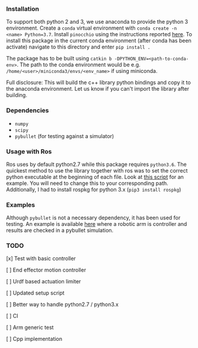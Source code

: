 ### Installation

To support both python 2 and 3, we use anaconda to provide the python 3 environment. Create a `conda` virtual environment with `conda create -n <name> Python=3.7`. Install `pinocchio`
using the instructions reported [here](https://github.com/conda-forge/pinocchio-feedstock). To install this package in the current
conda environment (after conda has been activate) navigate to this directory and enter `pip install .`

The package has to be built using `catkin b -DPYTHON_ENV=<path-to-conda-env>`. The path to the conda environment would be e.g. `/home/<user>/miniconda3/envs/<env_name>` if using miniconda.

Full disclosure: This will build the c++ library python bindings and copy it to the anaconda environment. Let us know if you can't import the library after building.

### Dependencies
- `numpy`
- `scipy`
- `pybullet` (for testing against a simulator)

### Usage with Ros

Ros uses by default python2.7 while this package requires `python3.6`. The quickest method to use the library together with
ros was to set the correct python executable at the beginning of each file. Look at [this script](test/controllers/test_op_space_controller.py) for an example.
You will need to change this to your corresponding path. Additionally, I had to install rospkg for python 3.x (`pip3 install rospkg`)

### Examples

Although `pybullet` is not a necessary dependency, it has been used for testing. An example is available [here](test/controllers/test_op_space_controller.py)
where a robotic arm is controller and results are checked in a pybullet simulation.

### TODO
[x] Test with basic controller

[ ] End effector motion controller

[ ] Urdf based actuation limiter

[ ] Updated setup script

[ ] Better way to handle python2.7 / python3.x

[ ] CI

[ ] Arm generic test

[ ] Cpp implementation

